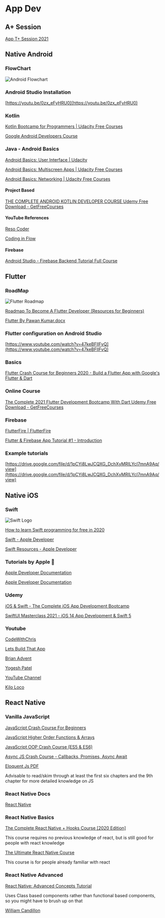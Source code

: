 # App Dev

## A+ Session

[App T+ Session 2021](https://docs.google.com/presentation/d/1LZon85MyDT3KEUaJ8pSoS1sTzsZxjMEwNBjDqe7e5lU/edit?usp=sharing)

## Native Android

### FlowChart

![Android Flowchart](assets/native_roadmap.png)

### Android Studio Installation

[https://youtu.be/0zx_eFyHRU0](https://youtu.be/0zx_eFyHRU0)

### Kotlin

[Kotlin Bootcamp for Programmers | Udacity Free Courses](https://www.udacity.com/course/kotlin-bootcamp-for-programmers--ud9011)

[Google Android Developers Course](https://developer.android.com/courses)

### Java - Android Basics

[Android Basics: User Interface | Udacity](https://www.udacity.com/course/android-basics-user-interface--ud834)

[Android Basics: Multiscreen Apps | Udacity Free Courses](https://www.udacity.com/course/android-basics-multiscreen-apps--ud839)

[Android Basics: Networking | Udacity Free Courses](https://www.udacity.com/course/android-basics-networking--ud843)

#### Project Based

[THE COMPLETE ANDROID KOTLIN DEVELOPER COURSE Udemy Free Download - GetFreeCourses](https://getfreecourses.co/the-complete-android-kotlin-developer-course/)

#### YouTube References

[Reso Coder](https://www.youtube.com/c/ResoCoder/videos)

[Coding in Flow](https://www.youtube.com/c/CodinginFlow/videos)

#### Firebase

[Android Studio - Firebase Backend Tutorial Full Course](https://youtube.com/playlist?list=PLGCjwl1RrtcTXrWuRTa59RyRmQ4OedWrt)

## **Flutter**

### RoadMap

![Flutter Roadmap](assets/flutter_roadmap.png)

[Roadmap To Become A Flutter Developer (Resources for Beginners)](https://medium.com/flutterdevs/roadmap-to-become-a-flutter-developer-resources-for-beginners-ccb68718c84b)

[Flutter By Pawan Kumar.docx](https://drive.google.com/file/d/1pCYi8LwJCQXG_DchXyMRILYcI7mnA9Aq/view)

### Flutter configuration on Android Studio

[https://www.youtube.com/watch?v=47keBFllFvQ](https://www.youtube.com/watch?v=47keBFllFvQ)

### Basics

[Flutter Crash Course for Beginners 2020 - Build a Flutter App with Google's Flutter & Dart](https://www.youtube.com/watch?v=x0uinJvhNxI)

### Online Course

[The Complete 2021 Flutter Development Bootcamp With Dart Udemy Free Download - GetFreeCourses](https://getfreecourses.co/complete-flutter-development-bootcamp-with-dart/)

### Firebase

[FlutterFire | FlutterFire](https://firebase.flutter.dev/)

[Flutter & Firebase App Tutorial #1 - Introduction](https://www.youtube.com/watch?v=sfA3NWDBPZ4&list=PL4cUxeGkcC9j--TKIdkb3ISfRbJeJYQwC)

### Example tutorials

[https://drive.google.com/file/d/1pCYi8LwJCQXG_DchXyMRILYcI7mnA9Aq/view](https://drive.google.com/file/d/1pCYi8LwJCQXG_DchXyMRILYcI7mnA9Aq/view)

## Native iOS

### Swift

![Swift Logo](assets/swift_logo.png)

[How to learn Swift programming for free in 2020](https://www.hackingwithswift.com/articles/2/how-to-learn-swift-programming-for-free)

[Swift - Apple Developer](https://developer.apple.com/swift/)

[Swift Resources - Apple Developer](https://developer.apple.com/swift/resources/)

### Tutorials by Apple 

[Apple Developer Documentation](https://developer.apple.com/tutorials/app-dev-training)

[Apple Developer Documentation](https://developer.apple.com/tutorials/swiftui/)

### Udemy

[iOS & Swift - The Complete iOS App Development Bootcamp](https://www.udemy.com/share/101WsW/)

[SwiftUI Masterclass 2021 - iOS 14 App Development & Swift 5](https://www.udemy.com/share/102drs/)

### Youtube

[CodeWithChris](https://www.youtube.com/user/CodeWithChris)

[Lets Build That App](https://www.youtube.com/channel/UCuP2vJ6kRutQBfRmdcI92mA)

[Brian Advent](https://www.youtube.com/channel/UCysEngjfeIYapEER9K8aikw)

[Yogesh Patel](https://www.youtube.com/channel/UCvtOhkUpvgvZcFWntgW0VMw)

[YouTube Channel](https://www.youtube.com/channel/UCmJi5RdDLgzvkl3Ly0DRMlQ)

[Kilo Loco](https://www.youtube.com/channel/UCv75sKQFFIenWHrprnrR9aA)

## React Native

### Vanilla JavaScript

[JavaScript Crash Course For Beginners](https://youtu.be/hdI2bqOjy3c)

[JavaScript Higher Order Functions & Arrays](https://youtu.be/rRgD1yVwIvE)

[JavaScript OOP Crash Course (ES5 & ES6)](https://youtu.be/vDJpGenyHaA)

[Async JS Crash Course - Callbacks, Promises, Async Await](https://youtu.be/PoRJizFvM7s)

[Eloquent Js PDF](https://eloquentjavascript.net/2nd_edition/Eloquent_JavaScript_small.pdf)

Advisable to read/skim through at least the first six chapters and the 9th chapter for more detailed knowledge on JS

### React Native Docs

[React Native](https://reactnative.dev/)

### React Native Basics

[The Complete React Native + Hooks Course [2020 Edition]](https://www.udemy.com/course/the-complete-react-native-and-redux-course/)

This course requires no previous knowledge of react, but is still good for people with react knowledge

[The Ultimate React Native Course](https://codewithmosh.com/p/the-ultimate-react-native-course)

This course is for people already familiar with react

### React Native Advanced

[React Native: Advanced Concepts Tutorial](https://www.udemy.com/course/react-native-advanced/)

Uses Class based components rather than functional based components, so you might have to brush up on that

[William Candillon](https://www.youtube.com/user/wcandill)
